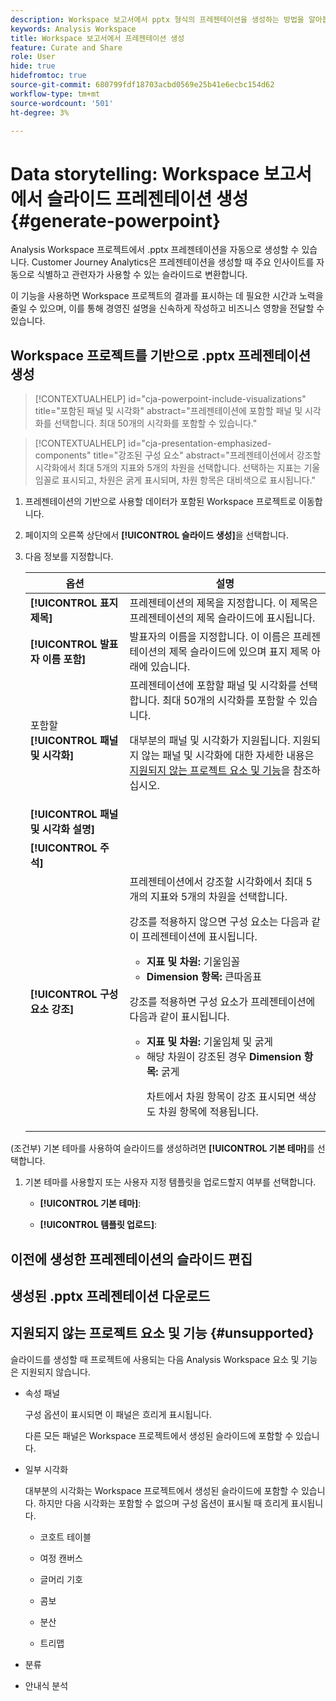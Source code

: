 ```yaml
---
description: Workspace 보고서에서 pptx 형식의 프레젠테이션을 생성하는 방법을 알아봅니다.
keywords: Analysis Workspace
title: Workspace 보고서에서 프레젠테이션 생성
feature: Curate and Share
role: User
hide: true
hidefromtoc: true
source-git-commit: 680799fdf18703acbd0569e25b41e6ecbc154d62
workflow-type: tm+mt
source-wordcount: '501'
ht-degree: 3%

---
```


# Data storytelling: Workspace 보고서에서 슬라이드 프레젠테이션 생성 {#generate-powerpoint}

Analysis Workspace 프로젝트에서 .pptx 프레젠테이션을 자동으로 생성할 수 있습니다. Customer Journey Analytics은 프레젠테이션을 생성할 때 주요 인사이트를 자동으로 식별하고 관련자가 사용할 수 있는 슬라이드로 변환합니다.

이 기능을 사용하면 Workspace 프로젝트의 결과를 표시하는 데 필요한 시간과 노력을 줄일 수 있으며, 이를 통해 경영진 설명을 신속하게 작성하고 비즈니스 영향을 전달할 수 있습니다.

## Workspace 프로젝트를 기반으로 .pptx 프레젠테이션 생성

<!-- markdownlint-disable MD034 -->

>[!CONTEXTUALHELP]
>id="cja-powerpoint-include-visualizations"
>title="포함된 패널 및 시각화"
>abstract="프레젠테이션에 포함할 패널 및 시각화를 선택합니다. 최대 50개의 시각화를 포함할 수 있습니다."

<!-- markdownlint-enable MD034 -->

<!-- markdownlint-disable MD034 -->

>[!CONTEXTUALHELP]
>id="cja-presentation-emphasized-components"
>title="강조된 구성 요소"
>abstract="프레젠테이션에서 강조할 시각화에서 최대 5개의 지표와 5개의 차원을 선택합니다. 선택하는 지표는 기울임꼴로 표시되고, 차원은 굵게 표시되며, 차원 항목은 대비색으로 표시됩니다."

<!-- markdownlint-enable MD034 -->

1. 프레젠테이션의 기반으로 사용할 데이터가 포함된 Workspace 프로젝트로 이동합니다.

1. 페이지의 오른쪽 상단에서 **[!UICONTROL 슬라이드 생성]**&#x200B;을 선택합니다.

1. 다음 정보를 지정합니다.

   | 옵션 | 설명 |
   |---------|----------|
   | **[!UICONTROL 표지 제목]** | 프레젠테이션의 제목을 지정합니다. 이 제목은 프레젠테이션의 제목 슬라이드에 표시됩니다. |
   | **[!UICONTROL 발표자 이름 포함]** | 발표자의 이름을 지정합니다. 이 이름은 프레젠테이션의 제목 슬라이드에 있으며 표지 제목 아래에 있습니다. |
   | 포함할 **[!UICONTROL 패널 및 시각화]** | 프레젠테이션에 포함할 패널 및 시각화를 선택합니다. 최대 50개의 시각화를 포함할 수 있습니다.<p>대부분의 패널 및 시각화가 지원됩니다. 지원되지 않는 패널 및 시각화에 대한 자세한 내용은 [지원되지 않는 프로젝트 요소 및 기능](#unsupported-project-elements-and-features)을 참조하십시오.</p> |
   | **[!UICONTROL 패널 및 시각화 설명]** | |
   | **[!UICONTROL 주석]** | |
   | **[!UICONTROL 구성 요소 강조]** | 프레젠테이션에서 강조할 시각화에서 최대 5개의 지표와 5개의 차원을 선택합니다.<p>강조를 적용하지 않으면 구성 요소는 다음과 같이 프레젠테이션에 표시됩니다.<ul><li>**지표 및 차원:** 기울임꼴</li><li>**Dimension 항목:** 큰따옴표</li></ul></p><p>강조를 적용하면 구성 요소가 프레젠테이션에 다음과 같이 표시됩니다.</p><ul><li>**지표 및 차원:** 기울임체 및 굵게</li><li>해당 차원이 강조된 경우 **Dimension 항목:** 굵게<p>차트에서 차원 항목이 강조 표시되면 색상도 차원 항목에 적용됩니다.</p></li></ul> |

(조건부) 기본 테마를 사용하여 슬라이드를 생성하려면 **[!UICONTROL 기본 테마]**&#x200B;를 선택합니다.

1. 기본 테마를 사용할지 또는 사용자 지정 템플릿을 업로드할지 여부를 선택합니다.

   * **[!UICONTROL 기본 테마]**:

   * **[!UICONTROL 템플릿 업로드]**:





## 이전에 생성한 프레젠테이션의 슬라이드 편집


## 생성된 .pptx 프레젠테이션 다운로드

## 지원되지 않는 프로젝트 요소 및 기능 {#unsupported}

슬라이드를 생성할 때 프로젝트에 사용되는 다음 Analysis Workspace 요소 및 기능은 지원되지 않습니다.

* 속성 패널

  구성 옵션이 표시되면 이 패널은 흐리게 표시됩니다.

  다른 모든 패널은 Workspace 프로젝트에서 생성된 슬라이드에 포함할 수 있습니다.

* 일부 시각화

  대부분의 시각화는 Workspace 프로젝트에서 생성된 슬라이드에 포함할 수 있습니다. 하지만 다음 시각화는 포함할 수 없으며 구성 옵션이 표시될 때 흐리게 표시됩니다.

   * 코호트 테이블

   * 여정 캔버스

   * 글머리 기호

   * 콤보

   * 분산

   * 트리맵

* 분류

* 안내식 분석


